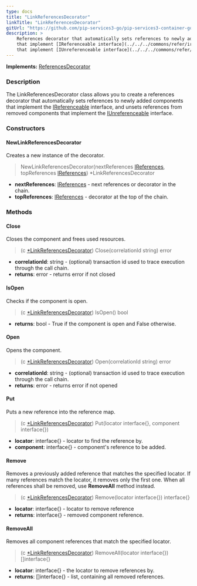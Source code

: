 ```yaml
---
type: docs
title: "LinkReferencesDecorator"
linkTitle: "LinkReferencesDecorator"
gitUrl: "https://github.com/pip-services3-go/pip-services3-container-go"
description: >
    References decorator that automatically sets references to newly added components
    that implement [IReferenceable interface](../../../commons/refer/ireferenceable), and unsets references from removed components
    that implement [IUnreferenceable interface](../../../commons/refer/iunreferenceable).
---
```


**Implements:** [ReferencesDecorator](../references_decorator)


### Description

The LinkReferencesDecorator class allows you to create a references decorator that automatically sets references to newly added components that implement the [IReferenceable](../../../commons/refer/ireferenceable) interface, and unsets references from removed components that implement the [IUnreferenceable](../../../commons/refer/iunreferenceable) interface.

### Constructors

#### NewLinkReferencesDecorator
Creates a new instance of the decorator.

> NewLinkReferencesDecorator(nextReferences [IReferences](../../../commons/refer/ireferences), topReferences [IReferences](../../../commons/refer/ireferences)) *LinkReferencesDecorator

- **nextReferences**: [IReferences](../../../commons/refer/ireferences) - next references or decorator in the chain.
- **topReferences**: [IReferences](../../../commons/refer/ireferences) - decorator at the top of the chain.

### Methods

#### Close
Closes the component and frees used resources.

> (c [*LinkReferencesDecorator]()) Close(correlationId string) error
- **correlationId**: string - (optional) transaction id used to trace execution through the call chain.
- **returns**: error - returns error if not closed

#### IsOpen
Checks if the component is open.

> (c [*LinkReferencesDecorator]()) IsOpen() bool
- **returns**: bool - True if the component is open and False otherwise.

#### Open
Opens the component.

> (c [*LinkReferencesDecorator]()) Open(correlationId string) error 
- **correlationId**: string - (optional) transaction id used to trace execution through the call chain.
- **returns**: error - returns error if not opened

#### Put
Puts a new reference into the reference map.

> (c [*LinkReferencesDecorator]()) Put(locator interface{}, component interface{})
- **locator**: interface{} - locator to find the reference by.
- **component**: interface{} - component's reference to be added.


#### Remove
Removes a previously added reference that matches the specified locator.
If many references match the locator, it removes only the first one.
When all references shall be removed, use **RemoveAll** method instead.

> (c [*LinkReferencesDecorator]()) Remove(locator interface{}) interface{}
- **locator**: interface{} - locator to remove reference
- **returns**: interface{} - removed component reference.

#### RemoveAll
Removes all component references that match the specified locator.

> (c [*LinkReferencesDecorator]()) RemoveAll(locator interface{}) []interface{}
- **locator**: interface{} - the locator to remove references by.
- **returns**: []interface{} - list, containing all removed references.
